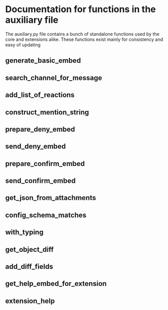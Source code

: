 # Documentation for functions in the auxiliary file
The auxiliary.py file contains a bunch of standalone functions used by the core and extensions alike. These functions exist mainly for consistency and easy of updating

## generate_basic_embed

## search_channel_for_message

## add_list_of_reactions

## construct_mention_string

## prepare_deny_embed

## send_deny_embed

## prepare_confirm_embed

## send_confirm_embed

## get_json_from_attachments

## config_schema_matches

## with_typing

## get_object_diff

## add_diff_fields

## get_help_embed_for_extension

## extension_help